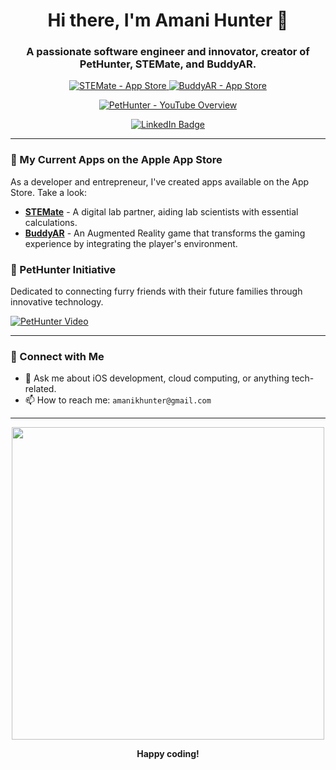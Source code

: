 <h1 align="center">Hi there, I'm Amani Hunter 👋</h1>
<h3 align="center">A passionate software engineer and innovator, creator of PetHunter, STEMate, and BuddyAR.</h3>

<p align="center">
  <a href="https://apps.apple.com/us/app/stemate/id1499232769">
    <img alt="STEMate - App Store" src="https://img.shields.io/badge/STEMate-App_Store-0D96F6?style=for-the-badge&logo=apple&logoColor=white"/>
  </a>
  <a href="https://apps.apple.com/us/app/buddy-ar/id1462207664">
    <img alt="BuddyAR - App Store" src="https://img.shields.io/badge/BuddyAR-App_Store-0D96F6?style=for-the-badge&logo=apple&logoColor=white"/>
  </a>
</p>

<p align="center">
  <a href="https://www.youtube.com/watch?v=oA8SA5WYa-U">
    <img src="https://img.shields.io/youtube/views/oA8SA5WYa-U?style=social" alt="PetHunter - YouTube Overview">
  </a>
</p>

<p align="center">
  <a href="https://www.linkedin.com/in/amanihunter">
    <img src="https://img.shields.io/badge/-LinkedIn-blue?style=flat-square&logo=Linkedin&logoColor=white" alt="LinkedIn Badge">
  </a>
</p>

---

### 📱 My Current Apps on the Apple App Store

As a developer and entrepreneur, I've created apps available on the App Store. Take a look:

- [**STEMate**](https://apps.apple.com/us/app/stemate/id1499232769) - A digital lab partner, aiding lab scientists with essential calculations.
- [**BuddyAR**](https://apps.apple.com/us/app/buddy-ar/id1462207664) - An Augmented Reality game that transforms the gaming experience by integrating the player's environment.

### 🐾 PetHunter Initiative

Dedicated to connecting furry friends with their future families through innovative technology.

[![PetHunter Video](http://img.youtube.com/vi/oA8SA5WYa-U/0.jpg)](http://www.youtube.com/watch?v=oA8SA5WYa-U "PetHunter - An Innovative Pet Adoption Platform")

---

### 🤝 Connect with Me

- 💬 Ask me about iOS development, cloud computing, or anything tech-related.
- 📫 How to reach me: `amanikhunter@gmail.com`

---

<div align="center">
  <img src="https://media.giphy.com/media/13HgwGsXF0aiGY/giphy.gif" width="500">
  <p><b>Happy coding!</b></p>
</div>
